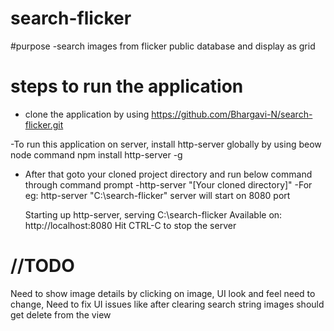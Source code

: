# search-flicker
#purpose
-search images from flicker public database and display as grid

# steps to run the application
- clone the application by using https://github.com/Bhargavi-N/search-flicker.git

 -To run this application on server, install http-server globally by using beow node command
  npm install http-server -g  
 - After that goto your cloned project directory and run below command through command prompt
   -http-server "[Your cloned directory]"
   -For eg: http-server "C:\search-flicker"
    server will start on 8080 port

   Starting up http-server, serving C:\search-flicker
   Available on: http://localhost:8080
   Hit CTRL-C to stop the server


# //TODO
Need to show image details by clicking on image, UI look and feel need to change, Need to fix UI issues like after clearing search string images should get delete from the view 


